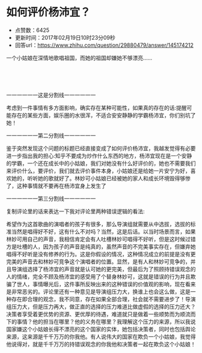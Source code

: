 # 如何评价杨沛宜？
- 点赞数：6425
- 更新时间：2017年02月19日10时23分09秒
- 回答url：https://www.zhihu.com/question/29880479/answer/145174212
<body>
 <p data-pid="T737CakV">一个小姑娘在深情地歌唱祖国，而她的祖国却嫌她不够漂亮……</p>
 <br>
 <br>
 <br>
 <p data-pid="uKwT5uuH">一一一一一一这是分割线一一一一一一</p>
 <p data-pid="bNhY5USs">考虑到一件事情有多方面影响，确实存在某种可能性，如果真的存在的话:提醒可能存在的某些方面，娱乐圈的水很浑，不适合安安静静的学霸杨沛宜，你们别坑了她！</p>
 <p data-pid="Y8hTSMiR">一一一一一一第二分割线一一一一一一</p>
 <p data-pid="W7J0Gb7m">鉴于突然发现这个问题的标题已经直接变成了如何评价杨沛宜，我越发觉得有必要进一步指出我的担心:知乎不要成为炒作什么东西的地方，杨沛宜现在是一个安静的学霸，一个还在成长中的小姑娘，我们对她没有什么好评价的，她也不需要我们来评价什么，要评价，我们就去评价事件本身，小姑娘还是给她一片安宁为好，喜欢她的，听听她的歌就好了。林妙可小姑娘已经被她的家人和成长环境毁得够惨了，这种事情就不要再在杨沛宜身上发生了</p>
 <p data-pid="eo27nRIv">一一一一一一第三分割线一一一一一一</p>
 <p data-pid="aRcIDTfN">复制评论里的话来表达一下我对评论里两种错误逻辑的看法:</p>
 <p data-pid="6Tkn4-OH">希望作为这首歌曲的演唱者的孩子有很多，那么导演组就需要从中选拔，选拔的标准当然是唱得好不好，这有什么不对吗？当然，这是后话。以当时场景而言，如果林妙可用自己的声音，我相信肯定会有人吐槽林妙可唱得不好听，但是这时候过错方是吐槽的人，因为孩子的声音是纯真的，虽然声音的不完美事实存在，但嫌弃她唱得不好听是没有修养的行为。这是你假设的情况，这种情况成立的前提是没有更完美的声音去和林妙可竞争这个演唱者的位置。显然，是有人和林妙可竞争的，并且导演组选择了杨沛宜的声音就是认可她的更完美，但最后为了照顾持错误观念的人的情绪，完全不顾及杨沛宜的感受用了个替身林妙可，这就是错误的行为并且欺骗了世人，事情曝光后，这件事所反映出来的这种错误的价值观的影响，现在看来是非常恶劣的。评论里还有一种意见是导演组压力大，换谁上也会这么做，这是一种存在即合理的观念，我不同意，存在如果全部合理，社会就不需要进步了！导演组压力大，但是压力再大，做正直的选择的压力难道比做虚假的选择的压力还大？决策者享受着更优势的资源、更优厚的待遇，难道就只是做着一些顺势而为顺流而下的事情？他的担当在哪里？他的义务在哪里？我理解这个压力的来源，所以我说国家嫌这个小姑娘长得不漂亮的这个国家的实体，她包括决策者，同时也包括舆论来源，这来源是千千万万的你我他。有人说伟大的国家在欺负一个小姑娘，我觉得他说得对，就是千千万万的持错误观念的你我他和决策者一起在欺负这个小姑娘！</p>
</body>